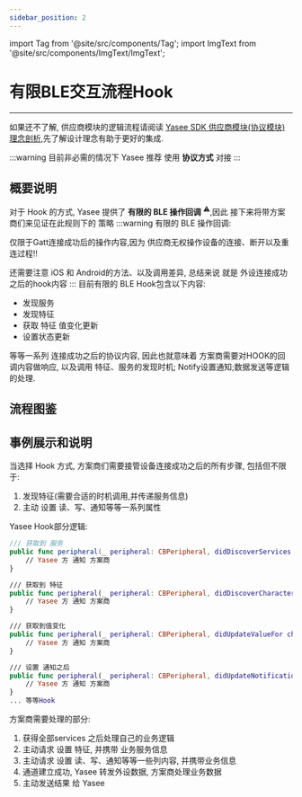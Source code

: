```yaml
---
sidebar_position: 2
---
```


import Tag from '@site/src/components/Tag';
import ImgText from '@site/src/components/ImgText/ImgText';


# 有限BLE交互流程Hook
---

如果还不了解, 供应商模块的逻辑流程请阅读 [Yasee SDK 供应商模块(协议模块) 理念剖析](yasee_third_process.md),先了解设计理念有助于更好的集成.

:::warning
目前非必需的情况下 Yasee 推荐 使用 **协议方式** 对接
:::


## 概要说明
对于 Hook 的方式, Yasee 提供了 **有限的 BLE 操作回调** <sup>⚠️</sup>,因此 接下来将带方案商们来见证在此规则下的 <Tag text="最佳实践" /> 策略
:::warning
有限的 BLE 操作回调:

仅限于Gatt连接成功后的操作内容,因为 供应商无权操作设备的连接、断开以及重连过程!!

还需要注意 iOS 和 Android的方法、以及调用差异, 总结来说 就是 外设连接成功之后的hook内容
:::
目前有限的 BLE Hook包含以下内容:
- 发现服务
- 发现特征
- 获取 特征 值变化更新
- 设置状态更新

等等一系列 连接成功之后的协议内容, 因此也就意味着 方案商需要对HOOK的回调内容做响应, 以及调用 特征、服务的发现时机; Notify设置通知;数据发送等逻辑的处理.


## 流程图鉴
<ImgText src="/img/hook_process.png" />

## 事例展示和说明

当选择 Hook 方式, 方案商们需要接管设备连接成功之后的所有步骤, 包括但不限于:
1. 发现特征(需要合适的时机调用,并传递服务信息)
2. 主动 设置 读、写、通知等等一系列属性

Yasee Hook部分逻辑:
```swift 
/// 获取到 服务
public func peripheral(_ peripheral: CBPeripheral, didDiscoverServices error: (any Error)?) {
    // Yasee 方 通知 方案商
}

/// 获取到 特征
public func peripheral(_ peripheral: CBPeripheral, didDiscoverCharacteristicsFor service: CBService, error: (any Error)?) {
    // Yasee 方 通知 方案商
}

/// 获取到值变化
public func peripheral(_ peripheral: CBPeripheral, didUpdateValueFor characteristic: CBCharacteristic, error: (any Error)?) {
    // Yasee 方 通知 方案商
}

/// 设置 通知之后
public func peripheral(_ peripheral: CBPeripheral, didUpdateNotificationStateFor characteristic: CBCharacteristic, error: (any Error)?) {
    // Yasee 方 通知 方案商
}
... 等等Hook
```

方案商需要处理的部分:
1. 获得全部services 之后处理自己的业务逻辑
2. 主动请求 设置 特征, 并携带 业务服务信息
3. 主动请求 设置 读、写、通知等等一些列内容, 并携带业务信息
4. 通道建立成功, Yasee 转发外设数据, 方案商处理业务数据
5. 主动发送结果 给 Yasee